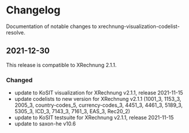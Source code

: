 # Changelog

Documentation of notable changes to xrechnung-visualization-codelist-resolve.


## 2021-12-30

This release is compatible to XRechnung 2.1.1.

### Changed

* update to KoSIT visualization for XRechnung v2.1.1, release 2021-11-15
* update codelists to new version for XRechnung v2.1.1 (1001_3, 1153_3, 2005_3, country-codes_5, currency-codes_3, 4451_3, 4461_3, 5189_3, 5305_3, ICD_3, 7143_3, 7161_3, EAS_3, Rec20_2)
* update to KoSIT testsuite for XRechnung v2.1.1, release 2021-11-15
* update to saxon-he v10.6
